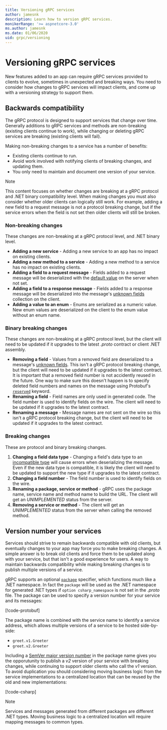 ```yaml
---
title: Versioning gRPC services
author: jamesnk
description: Learn how to version gRPC services.
monikerRange: '>= aspnetcore-3.0'
ms.author: jamesnk
ms.date: 01/06/2020
uid: grpc/versioning
---
```

# Versioning gRPC services

New features added to an app can require gRPC services provided to clients to evolve, sometimes in unexpected and breaking ways. You need to consider how changes to gRPC services will impact clients, and come up with a versioning strategy to support them.

## Backwards compatibility

The gRPC protocol is designed to support services that change over time. Generally additions to gRPC services and methods are non-breaking (existing clients continue to work), while changing or deleting gRPC services are breaking (existing clients will fail).

Making non-breaking changes to a service has a number of benefits:

- Existing clients continue to run.
- Avoid work involved with notifying clients of breaking changes, and updating them.
- You only need to maintain and document one version of your service.

> [!NOTE]
> This content focuses on whether changes are breaking at a gRPC protocol and .NET binary compatibility level. When making changes you must also consider whether older clients can logically still work. For example, adding a new field to a request message is not a protocol breaking change, but if the service errors when the field is not set then older clients will still be broken.

### Non-breaking changes

These changes are non-breaking at a gRPC protocol level, and .NET binary level.

- **Adding a new service** - Adding a new service to an app has no impact on existing clients.
- **Adding a new method to a service** - Adding a new method to a service has no impact on existing clients.
- **Adding a field to a request message** - Fields added to a request message will be deserialized with the [default value](https://developers.google.com/protocol-buffers/docs/proto3#default) on the server when not set.
- **Adding a field to a response message** - Fields added to a response message will be deserialized into the message's [unknown fields](https://developers.google.com/protocol-buffers/docs/proto3#unknowns) collection on the client.
- **Adding a value to an enum** - Enums are serialized as a numeric value. New enum values are deserialized on the client to the enum value without an enum name.

### Binary breaking changes

These changes are non-breaking at a gRPC protocol level, but the client will need to be updated if it upgrades to the latest *.proto* contract or client .NET assembly.

- **Removing a field** - Values from a removed field are deserialized to a message's [unknown fields](https://developers.google.com/protocol-buffers/docs/proto3#unknowns). This isn't a gRPC protocol breaking change, but the client will need to be updated if it upgrades to the latest contract. It is important that a removed field number is not accidently reused in the future. One way to make sure this doesn't happen is to specify deleted field numbers and names on the message using Protobuf's [`reserved`](https://developers.google.com/protocol-buffers/docs/proto3#reserved) keyword.
- **Renaming a field** - Field names are only used in generated code. The field number is used to identify fields on the wire. The client will need to be updated if it upgrades to the latest contract.
- **Renaming a message** - Message names are not sent on the wire so this isn't a gRPC protocol breaking change, but the client will need to be updated if it upgrades to the latest contract.

### Breaking changes

These are protocol and binary breaking changes.

1. **Changing a field data type** - Changing a field's data type to an [incompatible type](https://developers.google.com/protocol-buffers/docs/proto3#updating) will cause errors when deserializing the message. Even if the new data type is compatible, it is likely the client will need to be updated to support the new type if it upgrades to the latest contract.
2. **Changing a field number** - The field number is used to identify fields on the wire.
3. **Renaming a package, service or method** - gRPC uses the package name, service name and method name to build the URL. The client will get an *UNIMPLEMENTED* status from the server.
4. **Removing a service or method** - The client will get an *UNIMPLEMENTED* status from the server when calling the removed method.

## Version number your services

Services should strive to remain backwards compatible with old clients, but eventually changes to your app may force you to make breaking changes. A simple answer is to break old clients and force them to be updated along with your service, but that isn't a good experience for users. A way to maintain backwards compatibility while making breaking changes is to publish multiple versions of a service.

gRPC supports an optional [`package`](https://developers.google.com/protocol-buffers/docs/proto3#packages) specifier, which functions much like a .NET namespace. In fact the `package` will be used as the .NET namespace for generated .NET types if `option csharp_namespace` is not set in the *.proto* file. The package can be used to specify a version number for your service and its messages:

[!code-protobuf[](versioning/sample/greet.v1.proto?highlight=3)]

The package name is combined with the service name to identify a service address, which allows multiple versions of a service to be hosted side-by-side:

* `greet.v1.Greeter`
* `greet.v2.Greeter`

Including a [SemVer major version number](https://semver.org/) in the package name gives you the opporutunity to publish a *v2* version of your service with breaking changes, while continuing to support older clients who call the *v1* version. To avoid duplication you should considering moving business logic from the service implementations to a centralized location that can be reused by the old and new implementations:

[!code-csharp[](versioning/sample/GreeterServiceV1.cs?highlight=10,19)]

> [!NOTE]
> Services and messages generated from different packages are different .NET types. Moving business logic to a centralized location will require mapping messages to common types.
